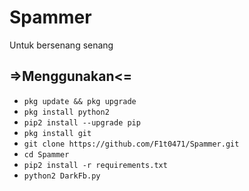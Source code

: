 # Spammer
Untuk bersenang senang
<h2> =>Menggunakan<= </h2>
<ul>
<li><code>pkg update && pkg upgrade</code></li>
<li><code>pkg install python2</code></li>
<li><code>pip2 install --upgrade pip</code></li>
<li><code>pkg install git</code></li>
<li><code>git clone https://github.com/F1t0471/Spammer.git</code></li>
<li><code>cd Spammer</code></li>
<li><code>pip2 install -r requirements.txt</code></li>
<li><code>python2 DarkFb.py</code></li>
</ul>
<br />
<br />
